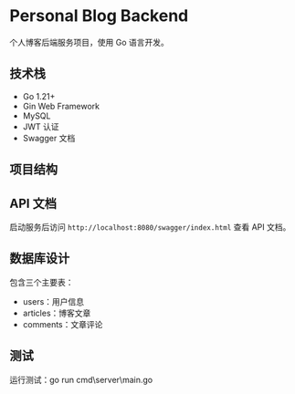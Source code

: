 # Personal Blog Backend

个人博客后端服务项目，使用 Go 语言开发。

## 技术栈

- Go 1.21+
- Gin Web Framework
- MySQL
- JWT 认证
- Swagger 文档

## 项目结构

## API 文档

启动服务后访问 `http://localhost:8080/swagger/index.html` 查看 API 文档。

## 数据库设计

包含三个主要表：

- users：用户信息
- articles：博客文章
- comments：文章评论

## 测试

运行测试：go run cmd\server\main.go
